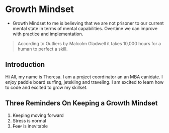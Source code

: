 # Growth Mindset

* Growth Mindset to me is believing that we are not prisoner to our current mental state in terms of mental capabilities. Overtime we can improve with practice and implementation.  

> According to Outliers by Malcolm Gladwell it takes 10,000 hours for a human to perfect a skill. 

## Introduction
Hi All, my name is Theresa. I am a project coordinator an an MBA canidate. I enjoy paddle board surfing, jetskiing and traveling. I am excited to learn how to code and excited to grow my skillset.

## Three Reminders On Keeping a Growth Mindset 

1. Keeping moving forward
2. Stress is normal 
3. ~~Fear~~ is inevitable
